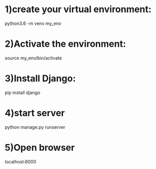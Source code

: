 1)create your virtual environment: 
=================================
python3.6 -m venv my_env

2)Activate the environment:
============================
source my_env/bin/activate

3)Install Django: 
=================
pip install django

4)start server
==================
python manage.py runserver

5)Open browser
===================
 localhost:8000 